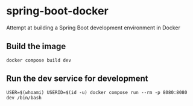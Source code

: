 # spring-boot-docker
Attempt at building a Spring Boot development environment in Docker

## Build the image
```
docker compose build dev
```

## Run the dev service for development
```
USER=$(whoami) USERID=$(id -u) docker compose run --rm -p 8080:8080 dev /bin/bash
```
